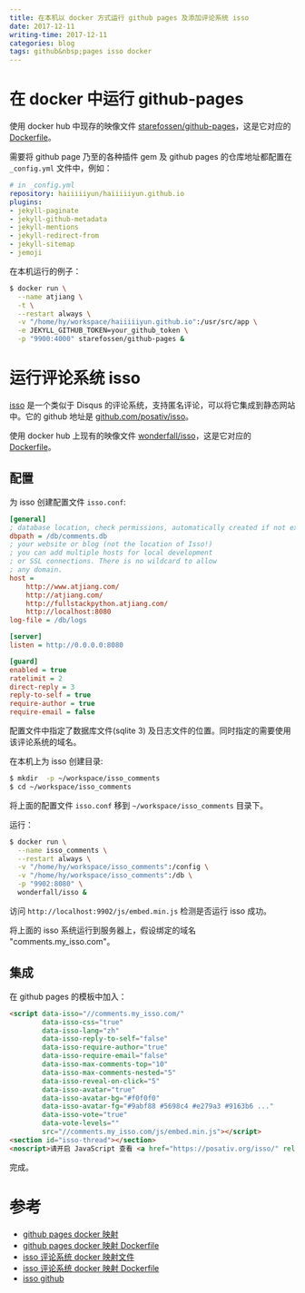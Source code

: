 ```yaml
---
title: 在本机以 docker 方式运行 github pages 及添加评论系统 isso
date: 2017-12-11
writing-time: 2017-12-11
categories: blog
tags: github&nbsp;pages isso docker
---
```


# 在 docker 中运行 github-pages

使用 docker hub 中现存的映像文件 [starefossen/github-pages](https://hub.docker.com/r/starefossen/github-pages/)，这是它对应的 [Dockerfile](https://github.com/Starefossen/docker-github-pages/blob/master/Dockerfile)。

需要将 github page 乃至的各种插件 gem 及 github pages 的仓库地址都配置在 `_config.yml` 文件中，例如：

```yaml
# in _config.yml
repository: haiiiiiyun/haiiiiiyun.github.io
plugins:
- jekyll-paginate
- jekyll-github-metadata
- jekyll-mentions
- jekyll-redirect-from
- jekyll-sitemap
- jemoji
```

在本机运行的例子：

```bash
$ docker run \
  --name atjiang \
  -t \
  --restart always \
  -v "/home/hy/workspace/haiiiiiyun.github.io":/usr/src/app \
  -e JEKYLL_GITHUB_TOKEN=your_github_token \
  -p "9900:4000" starefossen/github-pages &
```


# 运行评论系统 isso

[isso](https://posativ.org/isso/) 是一个类似于 Disqus 的评论系统，支持匿名评论，可以将它集成到静态网站中。它的 github 地址是 [github.com/posativ/isso](https://github.com/posativ/isso)。

使用 docker hub 上现有的映像文件 [wonderfall/isso](https://hub.docker.com/r/wonderfall/isso/)，这是它对应的 [Dockerfile](https://github.com/Wonderfall/dockerfiles/tree/master/isso)。

## 配置

为 isso 创建配置文件 `isso.conf`:

```ini
[general]
; database location, check permissions, automatically created if not exists
dbpath = /db/comments.db
; your website or blog (not the location of Isso!)
; you can add multiple hosts for local development
; or SSL connections. There is no wildcard to allow
; any domain.
host = 
    http://www.atjiang.com/
    http://atjiang.com/
    http://fullstackpython.atjiang.com/
    http://localhost:8080
log-file = /db/logs

[server]
listen = http://0.0.0.0:8080

[guard]
enabled = true
ratelimit = 2
direct-reply = 3
reply-to-self = true
require-author = true
require-email = false
```

配置文件中指定了数据库文件(sqlite 3) 及日志文件的位置。同时指定的需要使用该评论系统的域名。


在本机上为 isso 创建目录:

```bash
$ mkdir  -p ~/workspace/isso_comments
$ cd ~/workspace/isso_comments
```

将上面的配置文件 `isso.conf` 移到 `~/workspace/isso_comments` 目录下。

运行：

```bash
$ docker run \
  --name isso_comments \
  --restart always \
  -v "/home/hy/workspace/isso_comments":/config \
  -v "/home/hy/workspace/isso_comments":/db \
  -p "9902:8080" \
  wonderfall/isso &
```

访问 `http://localhost:9902/js/embed.min.js` 检测是否运行 isso 成功。

将上面的 isso 系统运行到服务器上，假设绑定的域名 "comments.my_isso.com"。

## 集成

在 github pages 的模板中加入：

```html
<script data-isso="//comments.my_isso.com/"
        data-isso-css="true"
        data-isso-lang="zh"
        data-isso-reply-to-self="false"
        data-isso-require-author="true"
        data-isso-require-email="false"
        data-isso-max-comments-top="10"
        data-isso-max-comments-nested="5"
        data-isso-reveal-on-click="5"
        data-isso-avatar="true"
        data-isso-avatar-bg="#f0f0f0"
        data-isso-avatar-fg="#9abf88 #5698c4 #e279a3 #9163b6 ..."
        data-isso-vote="true"
        data-vote-levels=""
        src="//comments.my_isso.com/js/embed.min.js"></script>
<section id="isso-thread"></section>
<noscript>请开启 JavaScript 查看 <a href="https://posativ.org/isso/" rel="nofollow">isso 评论系统的内容</a>。</noscript>
```

完成。

# 参考

+ [github pages docker 映射](https://hub.docker.com/r/starefossen/github-pages/)
+ [github pages docker 映射 Dockerfile](https://github.com/Starefossen/docker-github-pages/blob/master/Dockerfile)
+ [isso 评论系统 docker 映射文件](https://hub.docker.com/r/wonderfall/isso/)
+ [isso 评论系统 docker 映射 Dockerfile](https://github.com/Wonderfall/dockerfiles/tree/master/isso)
+ [isso github](https://github.com/posativ/isso)
